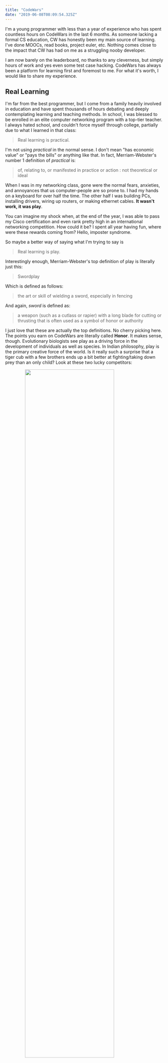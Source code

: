 ```yaml
---
title: "CodeWars"
date: "2019-06-08T08:09:54.325Z"
---
```


I'm a young programmer with less than a year of experience who has spent countless hours on CodeWars in the last 6 months. As someone lacking a formal CS education, CW has honestly been my main source of learning. I've done MOOCs, read books, project euler, etc. Nothing comes close to the impact that CW has had on me as a struggling nooby developer.

I am now barely on the leaderboard, no thanks to any cleverness, but simply hours of work and yes even some test case hacking. CodeWars has always been a platform for learning first and foremost to me. For what it's worth, I would like to share my experience.

## Real Learning

I'm far from the best programmer, but I come from a family heavily involved in education and have spent thousands of hours debating and deeply contemplating learning and teaching methods. In school, I was blessed to be enrolled in an elite computer networking program with a top-tier teacher. I always hated school, and couldn't force myself through college, partially due to what I learned in that class:

> Real learning is practical.

I'm not using _practical_ in the normal sense. I don't mean "has economic value" or "pays the bills" or anything like that. In fact, Merriam-Webster's number 1 definition of _practical_ is:

> of, relating to, or manifested in practice or action : not theoretical or ideal

When I was in my networking class, gone were the normal fears, anxieties, and annoyances that us computer-people are so prone to. I had my hands on a keyboard for over half the time. The other half I was building PCs, installing drivers, wiring up routers, or making ethernet cables. **It wasn't work, it was play**.

You can imagine my shock when, at the end of the year, I was able to pass my Cisco certification and even rank pretty high in an international networking competition. How could it be? I spent all year having fun, where were these rewards coming from? Hello, imposter syndrome.

So maybe a better way of saying what I'm trying to say is

> Real learning is play.

Interestingly enough, Merriam-Webster's top definition of play is literally just this:

> Swordplay

Which is defined as follows:

> the art or skill of wielding a sword, especially in fencing

And again, _sword_ is defined as:

> a weapon (such as a cutlass or rapier) with a long blade for cutting or thrusting that is often used as a symbol of honor or authority

I just love that these are actually the top definitions. No cherry picking here. The points you earn on CodeWars are literally called **Honor**. It makes sense, though. Evolutionary biologists see play as a driving force in the development of individuals as well as species. In Indian philosophy, play is the primary creative force of the world. Is it really such a surprise that a tiger cub with a few brothers ends up a bit better at fighting/taking down prey than an only child? Look at these two lucky competitors:

<img style="width: 75%; margin-left: 12.5%;" src="https://media1.giphy.com/media/EBaCc5MjS9xu/giphy.gif?cid=790b76115cfb75aa364f5155739d87d2&rid=giphy.gif" />

Some links:

- [Play in evolution and development](http://evolution.binghamton.edu/evos/wp-content/uploads/2008/11/Pellegrini01.pdf)
- [Lila (Hinduism)](<https://en.wikipedia.org/wiki/Lila_(Hinduism)>)
- [Play](https://www.youtube.com/watch?v=DhbAzFw-7xg&feature=youtu.be&t=970)

## Wars

Flame wars, holy wars; developers are an opinionated bunch. It was only inevitable that we would create Code Wars.

Some of my first experiences on CodeWars were frantically reading through hacked solutions and issues for my authored kata. The so-called power users of CW are a force of nature; between Voile, ZED, and myjinxin breaking my test cases and Blind4Basics, Chrono, and Johan calmy explaining what's wrong with my code, I was suddenly faced with a plethora of challenges I never could have created for myself. This is ignoring the over 600 katas I have completed, but did not author. It's hard to believe CW is a free platform for learning.

One of my earliest "Aha!" moments was not technical in nature at all, but an early intuition of this idea I am now somewhat able to articulate.

> CodeWars is literally that: battles fought with code

It was shocking to have the chinks in my armor exposed and exploited. I designed a kata thinking everyone would just read my description and attempt the problem according to my specification. Oh, how wrong I was. Here are some of my favorite kicks in my butt showing just how clueless of a challenger I was/am, and how competent and helpful the CW community is:

From the #2 on the leaderboard:

![stab0](./stab0.PNG)

From the #3 (#1 imo) on the leaderboard:

![stab1](./stab1.PNG)

Overriding built-in methods? I had no idea!

![stab2](./stab2.PNG)

Whoops:

![stab3](./stab3.PNG)

I had no idea how to write tests. Somehow boolean logic was just beyond me xD (#7 on leaderboard)

![stab4](./stab4.PNG)

I broke half the solutions to my kata because I didn't know about backwards compatibility :/

![stab5](./stab5.PNG)

ZED (#20 but #2 imo) hacking away per usual:

![stab6](./stab6.PNG)

Learning the importance of immutability and (big shock) English.

![stab7](./stab7.PNG)

What habits? I'm out here winging it! This actually really helped while learning React. (#12 on leaderboard)

![stab8](./stab8.PNG)

Learning about time complexity:

![stab9](./stab9.PNG)

Hey look I fixed something! Oh wait more problems...

![stab10](./stab10.PNG)

## Ow

So I was out here getting my butt kicked, and by some big boots. Not gonna lie, it was a bit painful at first, and I certainly didn't feel up to taking on some of the sharpest brains on the site. But I powered through, and even though I felt offended and dumb, I took a chance that these warriors would help me get better. I didn't even know where to begin with the "inconsitent data types" problem, but Johan wrote out a ~750 word reply walking me through how to fix it.

Instead of just ignoring this new noob on the block, ZED and Voile broke my tests until they were unbreakable. Blind4Basics, Chrono, and Johan encouraged and convinced me to follow best practices and write good tests. I wasn't getting beaten down, I was getting beaten up. Eventually, I started recieving some positive (or at least non-negative) comments on my code.

![pos0](./pos0.PNG)

![pos1](./pos1.PNG)

But of all my meager accomplishments on CW, this is beyond the most rewarding:

![authored](./authored.PNG)

Over 100 other warriors have trained on my challenges! I'm 96% positive that satisfaction rating would not be as high without the help of the big kids on the block.

## The No Sword School

![no-sword](./no-sword.jpg)

When I first joined CodeWars, I noticed you could pick a "clan" to align yourself with. I didn't know anyone on CW at the time, and didn't have any friends that programmed. But I was reminded of a story I heard in one of [Alan Watts' lectures](https://www.youtube.com/watch?v=DKs4RWZolZg).

He tells the story of the [Samurai Trilogy](https://en.wikipedia.org/wiki/Samurai_Trilogy), a series of films about the legendary Samurai and author Musashi Miyamoto. He begins like so,

> The highest accomplishment in fencing is called the No Sword School. To be so good at fencing that you never have to use a sword.

This may seem a bit antithetical to the point I'm trying to make in this post, but I don't think it is...

> It doesn't follow his life all the way through. It only comes to the point where he had a duel with another champion who insisted on challenging him out of vanity. And how Musashi takes him on fighting him at first only with an oar that has had the blade chopped off. But he maneuvers him into a position on the beach where the rising sun dazzles his opponent and when his opponent makes a terrific swipe at him he jumps over the sword draws his own sword and kills him instantly. But after that he is very unhappy that he had to kill such a swordsman and finally he takes the advice of the Zen master Takuan who'd all along been trying to dissuade him from a military career.

Musashi was a legend, not only due to his fighting skills, but because of his most famous bout which resulted in no fighting at all.

> So sometime later he was on his way to Kyoto and this meant that he had to cross Lake Biwa in a ferryboat, a small ferry boat that was rowed. And when he was on board another samurai who was a very vulgar fellow who had had too much sake to drink came aboard and saw Musashi. "Aye sir ah what school of swordsmanship do you belong to?" Musashi said, "The No Sword School." By this time the boat had started. "Ha! No Sword School! I'd like to see your No Sword School!" And this drunk drew his sword and Musashi said, "Now wait a minute, this is a crowded boat and if we start a duel people will get hurt and they're just innocent bystanders. Let's go to that Island over there and we can fight it out." So he said to the ferryman "Over to that Island" And he changed the course of the boat and went to the island. This drunken swordsman was so eager to get out and fight him that he jumped onto the sand and immediately Musashi took the ferryman's oar and pushed the boat back. He left him there and he said "You see my No Sword School!"

## The Shoulders of Giants

We stand on the shoulders of giants. Not just because we have clean, running water and heated homes. Not simply because we have access to more power and information than we can even make sense of. We stand on the shoulders of warriors, fighters, legends. How could we have ever evolved out of the harsh, cruel animal world if not, at some point, the man with the biggest, baddest sword **didn't use it**?

I like to think of Musashi's greatest battle as one of the first of it's kind. **A new kind of battle**. Legends don't fight with their fists or their swords, **they fight with their minds**. Musashi's restraint was not an act of mercy or righteousness. It was an act of wit. He didn't just let his opponent go free. He defeated him. No sword required.

## Play

So if _learning is practical_, and _practice is play_, maybe the modern world needs a new #1 definition for play:

> Mindplay

Which will be defined as follows:

> The art or skill of wielding a mind

And just as the most fearsome warrior's sword is not the sharpest, but the most worn, so it is with his mind.

[Go play](https://codewars.com)
